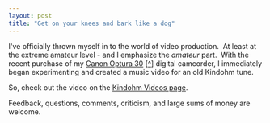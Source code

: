 ```yaml
---
layout: post
title: "Get on your knees and bark like a dog"
---
```


<p>I've officially thrown myself in to the world of video production.&nbsp; At least at the extreme amateur level - and I emphasize the <em>amateur</em> part.&nbsp; With the recent purchase of my <a href="http://consumer.usa.canon.com/ir/controller?act=ModelDetailAct&amp;fcategoryid=114&amp;modelid=10079">Canon Optura 30</a> [<a target="_blank" href="http://consumer.usa.canon.com/ir/controller?act=ModelDetailAct&amp;fcategoryid=114&amp;modelid=10079">^</a>] digital camcorder, I immediately began experimenting and created a music video for an old Kindohm tune.&nbsp; </p>
<p>So, check out the video on the <a href="http://kindohm.com/archive/2005/02/21/Videos.aspx">Kindohm Videos page</a>.&nbsp; </p>
<p>Feedback, questions, comments, criticism, and large sums of money are welcome.&nbsp; </p>
 
